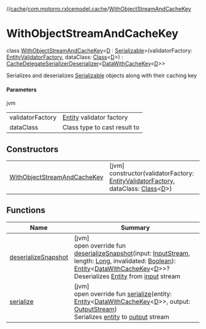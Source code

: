 //[cache](../../../index.md)/[com.motorro.rxlcemodel.cache](../index.md)/[WithObjectStreamAndCacheKey](index.md)

# WithObjectStreamAndCacheKey

class [WithObjectStreamAndCacheKey](index.md)&lt;[D](index.md) : [Serializable](https://docs.oracle.com/javase/8/docs/api/java/io/Serializable.html)&gt;(validatorFactory: [EntityValidatorFactory](../../com.motorro.rxlcemodel.cache.entity/-entity-validator-factory/index.md), dataClass: [Class](https://docs.oracle.com/javase/8/docs/api/java/lang/Class.html)&lt;[D](index.md)&gt;) : [CacheDelegateSerializerDeserializer](../-cache-delegate-serializer-deserializer/index.md)&lt;[DataWithCacheKey](../-data-with-cache-key/index.md)&lt;[D](index.md)&gt;&gt; 

Serializes and deserializes [Serializable](https://docs.oracle.com/javase/8/docs/api/java/io/Serializable.html) objects along with their caching key

#### Parameters

jvm

| | |
|---|---|
| validatorFactory | [Entity](../../com.motorro.rxlcemodel.cache.entity/-entity/index.md) validator factory |
| dataClass | Class type to cast result to |

## Constructors

| | |
|---|---|
| [WithObjectStreamAndCacheKey](-with-object-stream-and-cache-key.md) | [jvm]<br>constructor(validatorFactory: [EntityValidatorFactory](../../com.motorro.rxlcemodel.cache.entity/-entity-validator-factory/index.md), dataClass: [Class](https://docs.oracle.com/javase/8/docs/api/java/lang/Class.html)&lt;[D](index.md)&gt;) |

## Functions

| Name | Summary |
|---|---|
| [deserializeSnapshot](deserialize-snapshot.md) | [jvm]<br>open override fun [deserializeSnapshot](deserialize-snapshot.md)(input: [InputStream](https://docs.oracle.com/javase/8/docs/api/java/io/InputStream.html), length: [Long](https://kotlinlang.org/api/latest/jvm/stdlib/kotlin/-long/index.html), invalidated: [Boolean](https://kotlinlang.org/api/latest/jvm/stdlib/kotlin/-boolean/index.html)): [Entity](../../com.motorro.rxlcemodel.cache.entity/-entity/index.md)&lt;[DataWithCacheKey](../-data-with-cache-key/index.md)&lt;[D](index.md)&gt;&gt;?<br>Deserializes [Entity](../../com.motorro.rxlcemodel.cache.entity/-entity/index.md) from [input](deserialize-snapshot.md) stream |
| [serialize](serialize.md) | [jvm]<br>open override fun [serialize](serialize.md)(entity: [Entity](../../com.motorro.rxlcemodel.cache.entity/-entity/index.md)&lt;[DataWithCacheKey](../-data-with-cache-key/index.md)&lt;[D](index.md)&gt;&gt;, output: [OutputStream](https://docs.oracle.com/javase/8/docs/api/java/io/OutputStream.html))<br>Serializes [entity](serialize.md) to [output](serialize.md) stream |
